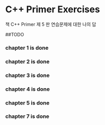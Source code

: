 # C++ Primer Exercises

책 C++ Primer 제 5 판 연습문제에 대한 나의 답

##TODO

### chapter 1 is done
### chapter 2 is done
### chapter 3 is done
### chapter 4 is done
### chapter 5 is done

### chapter 7 is done



